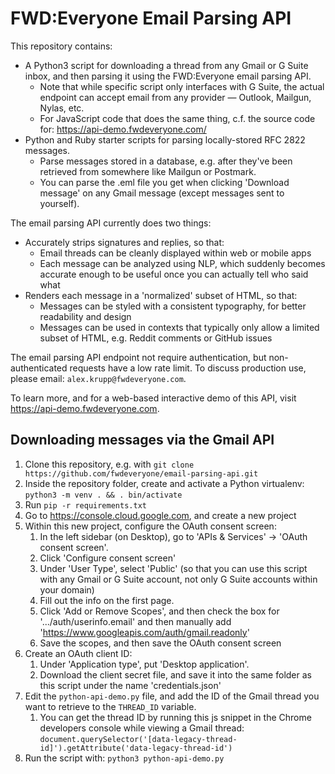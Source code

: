 # FWD:Everyone Email Parsing API

This repository contains:
 - A Python3 script for downloading a thread from any Gmail or G Suite inbox, and then parsing it using the FWD:Everyone email parsing API.
    - Note that while specific script only interfaces with G Suite, the actual endpoint can accept email from any provider &mdash; Outlook, Mailgun, Nylas, etc.
    - For JavaScript code that does the same thing, c.f. the source code for: https://api-demo.fwdeveryone.com/
 - Python and Ruby starter scripts for parsing locally-stored RFC 2822 messages.
    - Parse messages stored in a database, e.g. after they've been retrieved from somewhere like Mailgun or Postmark.
    - You can parse the .eml file you get when clicking 'Download message' on any Gmail message (except messages sent to yourself).

The email parsing API currently does two things:

- Accurately strips signatures and replies, so that:
    - Email threads can be cleanly displayed within web or mobile apps
    - Each message can be analyzed using NLP, which suddenly becomes accurate enough to be useful once you can actually tell who said what
- Renders each message in a 'normalized' subset of HTML, so that:
    - Messages can be styled with a consistent typography, for better readability and design
    - Messages can be used in contexts that typically only allow a limited subset of HTML, e.g. Reddit comments or GitHub issues

The email parsing API endpoint not require authentication, but non-authenticated requests have a low rate limit. To discuss production use, please email: `alex.krupp@fwdeveryone.com`.

To learn more, and for a web-based interactive demo of this API, visit https://api-demo.fwdeveryone.com.

## Downloading messages via the Gmail API

1. Clone this repository, e.g. with `git clone https://github.com/fwdeveryone/email-parsing-api.git`
2. Inside the repository folder, create and activate a Python virtualenv: `python3 -m venv . && . bin/activate`
3. Run `pip -r requirements.txt`
4. Go to https://console.cloud.google.com, and create a new project
5. Within this new project, configure the OAuth consent screen:
    1. In the left sidebar (on Desktop), go to 'APIs & Services' -> 'OAuth consent screen'.
    2. Click 'Configure consent screen'
    3. Under 'User Type', select 'Public' (so that you can use this script with any Gmail or G Suite account, not only G Suite accounts within your domain)
    4. Fill out the info on the first page.
    5. Click 'Add or Remove Scopes', and then check the box for '.../auth/userinfo.email' and then manually add 'https://www.googleapis.com/auth/gmail.readonly'
    6. Save the scopes, and then save the OAuth consent screen
6. Create an OAuth client ID:
    1. Under 'Application type', put 'Desktop application'.
    2. Download the client secret file, and save it into the same folder as this script under the name 'credentials.json'
7. Edit the `python-api-demo.py` file, and add the ID of the Gmail thread you want to retrieve to the `THREAD_ID` variable. 
    1. You can get the thread ID by running this js snippet in the Chrome developers console while viewing a Gmail thread: 
          `document.querySelector('[data-legacy-thread-id]').getAttribute('data-legacy-thread-id')`
8. Run the script with: `python3 python-api-demo.py`